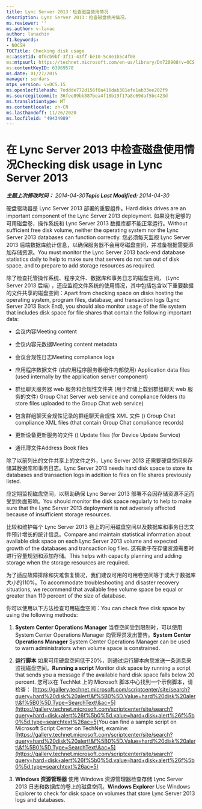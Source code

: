 ```yaml
---
title: Lync Server 2013：检查磁盘使用情况
description: Lync Server 2013：检查磁盘使用情况。
ms.reviewer: ''
ms.author: v-lanac
author: lanachin
f1.keywords:
- NOCSH
TOCTitle: Checking disk usage
ms:assetid: 0f0cb9bf-3f11-43ff-be10-5c8e1b5c4f08
ms:mtpsurl: https://technet.microsoft.com/en-us/library/Dn720908(v=OCS.15)
ms:contentKeyID: 63969578
ms.date: 01/27/2015
manager: serdars
mtps_version: v=OCS.15
ms.openlocfilehash: 7eddde772d156f0a416dab381efe1ab33ee202f9
ms.sourcegitcommit: 36fee89bb887bea4f18b19f17a8c69daf5bc423d
ms.translationtype: MT
ms.contentlocale: zh-CN
ms.lasthandoff: 11/26/2020
ms.locfileid: "49434989"
---
```

# <a name="checking-disk-usage-in-lync-server-2013"></a><span data-ttu-id="7afb2-103">在 Lync Server 2013 中检查磁盘使用情况</span><span class="sxs-lookup"><span data-stu-id="7afb2-103">Checking disk usage in Lync Server 2013</span></span>

<div data-xmlns="http://www.w3.org/1999/xhtml">

<div class="topic" data-xmlns="http://www.w3.org/1999/xhtml" data-msxsl="urn:schemas-microsoft-com:xslt" data-cs="https://msdn.microsoft.com/">

<div data-asp="https://msdn2.microsoft.com/asp">



</div>

<div id="mainSection">

<div id="mainBody"><span data-ttu-id="7afb2-104">

<span> </span></span><span class="sxs-lookup"><span data-stu-id="7afb2-104">

<span> </span></span></span>

<span data-ttu-id="7afb2-105">_**主题上次修改时间：** 2014-04-30_</span><span class="sxs-lookup"><span data-stu-id="7afb2-105">_**Topic Last Modified:** 2014-04-30_</span></span>

<span data-ttu-id="7afb2-106">硬盘驱动器是 Lync Server 2013 部署的重要组件。</span><span class="sxs-lookup"><span data-stu-id="7afb2-106">Hard disks drives are an important component of the Lync Server 2013 deployment.</span></span> <span data-ttu-id="7afb2-107">如果没有足够的可用磁盘卷，操作系统和 Lync Server 2013 数据库都不能正常运行。</span><span class="sxs-lookup"><span data-stu-id="7afb2-107">Without sufficient free disk volume, neither the operating system nor the Lync Server 2013 databases can function correctly.</span></span> <span data-ttu-id="7afb2-108">您必须每天监视 Lync Server 2013 后端数据库统计信息，以确保服务器不会用尽磁盘空间，并准备根据需要添加存储资源。</span><span class="sxs-lookup"><span data-stu-id="7afb2-108">You must monitor the Lync Server 2013 back-end database statistics daily to help to make sure that servers do not run out of disk space, and to prepare to add storage resources as required.</span></span>

<span data-ttu-id="7afb2-109">除了检查托管操作系统、程序文件、数据库和事务日志的磁盘空间， (Lync Server 2013 后端) ，还应监视文件系统的使用情况，其中包括包含以下重要数据的文件共享的磁盘空间：</span><span class="sxs-lookup"><span data-stu-id="7afb2-109">Apart from checking space on disks hosting the operating system, program files, database, and transaction logs (Lync Server 2013 Back End), you should also monitor usage of the file system that includes disk space for file shares that contain the following important data:</span></span>

  - <span data-ttu-id="7afb2-110">会议内容</span><span class="sxs-lookup"><span data-stu-id="7afb2-110">Meeting content</span></span>

  - <span data-ttu-id="7afb2-111">会议内容元数据</span><span class="sxs-lookup"><span data-stu-id="7afb2-111">Meeting content metadata</span></span>

  - <span data-ttu-id="7afb2-112">会议合规性日志</span><span class="sxs-lookup"><span data-stu-id="7afb2-112">Meeting compliance logs</span></span>

  - <span data-ttu-id="7afb2-113">应用程序数据文件 (由应用程序服务器组件内部使用) </span><span class="sxs-lookup"><span data-stu-id="7afb2-113">Application data files (used internally by the application server component)</span></span>

  - <span data-ttu-id="7afb2-114">群组聊天服务器 web 服务和合规性文件夹 (用于存储上载到群组聊天 web 服务的文件) </span><span class="sxs-lookup"><span data-stu-id="7afb2-114">Group Chat Server web service and compliance folders (to store files uploaded to the Group Chat web service)</span></span>

  - <span data-ttu-id="7afb2-115">包含群组聊天合规性记录的群组聊天合规性 XML 文件 () </span><span class="sxs-lookup"><span data-stu-id="7afb2-115">Group Chat compliance XML files (that contain Group Chat compliance records)</span></span>

  - <span data-ttu-id="7afb2-116">更新设备更新服务的文件 () </span><span class="sxs-lookup"><span data-stu-id="7afb2-116">Update files (for Device Update Service)</span></span>

  - <span data-ttu-id="7afb2-117">通讯簿文件</span><span class="sxs-lookup"><span data-stu-id="7afb2-117">Address Book files</span></span>

<span data-ttu-id="7afb2-118">除了以前列出的文件共享上的文件之外，Lync Server 2013 还需要硬盘空间来存储其数据库和事务日志。</span><span class="sxs-lookup"><span data-stu-id="7afb2-118">Lync Server 2013 needs hard disk space to store its databases and transaction logs in addition to files on file shares previously listed.</span></span>

<span data-ttu-id="7afb2-119">应定期监视磁盘空间，以帮助确保 Lync Server 2013 部署不会因存储资源不足而受到负面影响。</span><span class="sxs-lookup"><span data-stu-id="7afb2-119">You should monitor the disk space regularly to help to make sure that the Lync Server 2013 deployment is not adversely affected because of insufficient storage resources.</span></span>

<span data-ttu-id="7afb2-120">比较和维护每个 Lync Server 2013 卷上的可用磁盘空间以及数据库和事务日志文件预计增长的统计信息。</span><span class="sxs-lookup"><span data-stu-id="7afb2-120">Compare and maintain statistical information about available disk space on each Lync Server 2013 volume and expected growth of the databases and transaction log files.</span></span> <span data-ttu-id="7afb2-121">这有助于在存储资源需要时进行容量规划和添加存储。</span><span class="sxs-lookup"><span data-stu-id="7afb2-121">This helps with capacity planning and adding storage when the storage resources are required.</span></span>

<span data-ttu-id="7afb2-122">为了适应故障排除和灾难恢复情况，我们建议可用的可用卷空间等于或大于数据库大小的110%。</span><span class="sxs-lookup"><span data-stu-id="7afb2-122">To accommodate troubleshooting and disaster recovery situations, we recommend that available free volume space be equal or greater than 110 percent of the size of database.</span></span>

<span data-ttu-id="7afb2-123">你可以使用以下方法检查可用磁盘空间：</span><span class="sxs-lookup"><span data-stu-id="7afb2-123">You can check free disk space by using the following methods:</span></span>

1.  <span data-ttu-id="7afb2-124">**System Center Operations Manager**   当卷空间受到限制时，可以使用 System Center Operations Manager 向管理员发出警告。</span><span class="sxs-lookup"><span data-stu-id="7afb2-124">**System Center Operations Manager**   System Center Operations Manager can be used to warn administrators when volume space is constrained.</span></span>

2.  <span data-ttu-id="7afb2-125">**运行脚本**   如果可用硬盘空间低于20%，则通过运行脚本向您发送一条消息来监视磁盘空间。</span><span class="sxs-lookup"><span data-stu-id="7afb2-125">**Running a script**   Monitor disk space by running a script that sends you a message if the available hard disk space falls below 20 percent.</span></span> <span data-ttu-id="7afb2-126">您可以在 TechNet 上的 Microsoft 脚本中心找到一个示例脚本，请检查： [https://gallery.technet.microsoft.com/scriptcenter/site/search?query=hard%20disk%20alert\&f%5B0%5D.Value=hard%20disk%20alert\&f%5B0%5D.Type=SearchText\&ac=5](https://gallery.technet.microsoft.com/scriptcenter/site/search?query=hard+disk+alert%26f%5b0%5d.value=hard+disk+alert%26f%5b0%5d.type=searchtext%26ac=5)</span><span class="sxs-lookup"><span data-stu-id="7afb2-126">You can find a sample script on Microsoft Script Center on TechNet, examine: [https://gallery.technet.microsoft.com/scriptcenter/site/search?query=hard%20disk%20alert\&f%5B0%5D.Value=hard%20disk%20alert\&f%5B0%5D.Type=SearchText\&ac=5](https://gallery.technet.microsoft.com/scriptcenter/site/search?query=hard+disk+alert%26f%5b0%5d.value=hard+disk+alert%26f%5b0%5d.type=searchtext%26ac=5)</span></span>

3.  <span data-ttu-id="7afb2-127">**Windows 资源管理器**   使用 Windows 资源管理器检查存储 Lync Server 2013 日志和数据库的卷上的磁盘空间。</span><span class="sxs-lookup"><span data-stu-id="7afb2-127">**Windows Explorer**   Use Windows Explorer to check for disk space on volumes that store Lync Server 2013 logs and databases.</span></span>

<span data-ttu-id="7afb2-128"></div>

<span> </span>

</div>

</div>

</span><span class="sxs-lookup"><span data-stu-id="7afb2-128"></div>

<span> </span>

</div>

</div>

</span></span></div>

